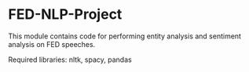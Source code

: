 # FED-NLP-Project

This module contains code for performing entity analysis and sentiment analysis on FED speeches.

Required libraries: nltk, spacy, pandas